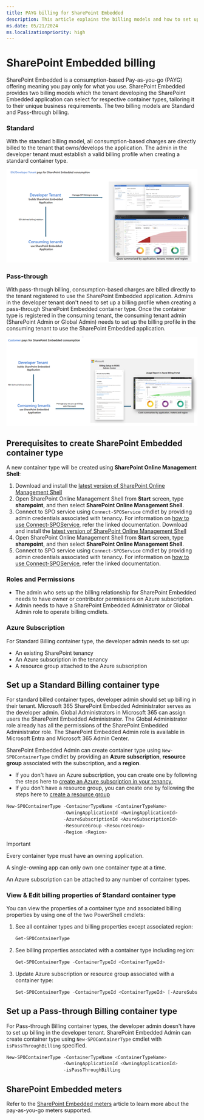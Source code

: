 ```yaml
---
title: PAYG billing for SharePoint Embedded
description: This article explains the billing models and how to set up PAYG billing.
ms.date: 05/21/2024
ms.localizationpriority: high
---
```


# SharePoint Embedded billing

SharePoint Embedded is a consumption-based Pay-as-you-go (PAYG) offering meaning you pay only for what you use. SharePoint Embedded provides two billing models which the tenant developing the SharePoint Embedded application can select for respective container types, tailoring it to their unique business requirements. The two billing models are Standard and Pass-through billing.

### Standard

With the standard billing model, all consumption-based charges are directly billed to the tenant that owns/develops the application. The admin in the developer tenant  must establish a valid billing profile when creating a standard container type.

![Standard](../../../images/1bill521.png)

### Pass-through

With pass-through billing, consumption-based charges are billed directly to the tenant registered to use the SharePoint Embedded application. Admins in the developer tenant don't need to set up a billing profile when creating a pass-through SharePoint Embedded container type. Once the container type is registered in the consuming tenant, the consuming tenant admin (SharePoint Admin or Global Admin) needs to set up the billing profile in the consuming tenant to use the SharePoint Embedded application.

![Pass Through](../../../images/2bill521.png)

## Prerequisites to create SharePoint Embedded container type

A new container type will be created using **SharePoint Online Management Shell**:

1. Download and install the [latest version of SharePoint Online Management Shell](https://www.microsoft.com/download/details.aspx?id=35588)
1. Open SharePoint Online Management Shell from **Start** screen, type **sharepoint**, and then select **SharePoint Online Management Shell**.
1. Connect to SPO service using `Connect-SPOService` cmdlet by providing admin credentials associated with tenancy. For information on [how to use Connect-SPOService](/powershell/module/sharepoint-online/connect-sposervice), refer the linked documentation. Download and install the [latest version of SharePoint Online Management Shell](https://www.microsoft.com/download/details.aspx?id=35588)
1. Open SharePoint Online Management Shell from **Start** screen, type **sharepoint**, and then select **SharePoint Online Management Shell**.
1. Connect to SPO service using `Connect-SPOService` cmdlet by providing admin credentials associated with tenancy. For information on [how to use Connect-SPOService](/powershell/module/sharepoint-online/connect-sposervice), refer the linked documentation.

### Roles and Permissions

- The admin who sets up the billing relationship for SharePoint Embedded needs to have owner or contributor permissions on Azure subscription.
- Admin needs to have a SharePoint Embedded Administrator or Global Admin role to operate billing cmdlets.

### Azure Subscription

For Standard Billing container type, the developer admin needs to set up:

- An existing SharePoint tenancy
- An Azure subscription in the tenancy
- A resource group attached to the Azure subscription

## Set up a Standard Billing container type

For standard billed container types, developer admin should set up billing in their tenant. Microsoft 365 SharePoint Embedded Administrator serves as the developer admin. Global Administrators in Microsoft 365 can assign users the SharePoint Embedded Administrator. The Global Administrator role already has all the permissions of the SharePoint Embedded Administrator role. The SharePoint Embedded Admin role is available in Microsoft Entra and Microsoft 365 Admin Center.

SharePoint Embedded Admin can create container type using `New-SPOContainerType` cmdlet by providing an **Azure subscription**, **resource group** associated with the subscription, and a **region**.

- If you don't have an Azure subscription, you can create one by following the steps here to [create an Azure subscription in your tenancy](/azure/cloud-adoption-framework/ready/azure-best-practices/initial-subscriptions),
- If you don't have a resource group, you can create one by following the steps here to [create a resource group](/azure/azure-resource-manager/management/manage-resource-groups-portal)

```powershell
New-SPOContainerType -ContainerTypeName <ContainerTypeName>
                     -OwningApplicationId <OwningApplicationId>
                     -AzureSubscriptionId <AzureSubscriptionId>
                     -ResourceGroup <ResourceGroup>
                     -Region <Region>
```

> [!IMPORTANT]
> Every container type must have an owning application.
>
> A single-owning app can only own one container type at a time.
>
> An Azure subscription can be attached to any number of container types.

### View & Edit billing properties of Standard container type

You can view the properties of a container type and associated billing properties by using one of the two PowerShell cmdlets:

1. See all container types and billing properties except associated region:

    ```powershell
    Get-SPOContainerType
    ```

1. See billing properties associated with a container type including region:

    ```powershell
    Get-SPOContainerType -ContainerTypeId <ContainerTypeId>
    ```

1. Update Azure subscription or resource group associated with a container type:

    ```powershell
    Set-SPOContainerType -ContainerTypeId <ContainerTypeId> [-AzureSubscriptionId <AzureSubscriptionId>] [-ResourceGroup <ResourceGroup>]
    ```


## Set up a Pass-through Billing container type
For Pass-through Billing container types, the developer admin doesn't have to set up billing in the developer tenant. SharePoint Embedded Admin can create container type using `New-SPOContainerType` cmdlet with  `isPassThroughBilling` specified.

```powershell
New-SPOContainerType -ContainerTypeName <ContainerTypeName>
                     -OwningApplicationId <OwningApplicationId>
                     -isPassThroughBilling 
```

## SharePoint Embedded meters

Refer to the [SharePoint Embedded meters](meters.md) article to learn more about the pay-as-you-go meters supported.
